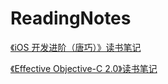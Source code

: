 # ReadingNotes


[《iOS 开发进阶（唐巧）》读书笔记](http://www.baidu.com)

[《Effective Objective-C 2.0》读书笔记](http://www.baidu.com)
